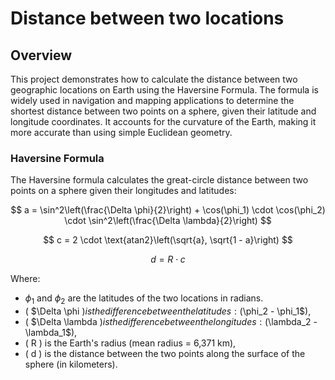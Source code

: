 # Distance between two locations

## Overview

This project demonstrates how to calculate the distance between two geographic locations on Earth using the Haversine Formula. The formula is widely used in navigation and mapping applications to determine the shortest distance between two points on a sphere, given their latitude and longitude coordinates. It accounts for the curvature of the Earth, making it more accurate than using simple Euclidean geometry.


### Haversine Formula

The Haversine formula calculates the great-circle distance between two points on a sphere given their longitudes and latitudes:

$$
a = \sin^2\left(\frac{\Delta \phi}{2}\right) + \cos(\phi_1) \cdot \cos(\phi_2) \cdot \sin^2\left(\frac{\Delta \lambda}{2}\right)
$$

$$
c = 2 \cdot \text{atan2}\left(\sqrt{a}, \sqrt{1 - a}\right)
$$

$$
d = R \cdot c
$$

Where:
- $\phi_1$ and $\phi_2$ are the latitudes of the two locations in radians.
- ( $\Delta \phi $) is the difference between the latitudes: ($\phi_2 - \phi_1$),
- ( $\Delta \lambda $) is the difference between the longitudes: ($\lambda_2 - \lambda_1$),
- \( R \) is the Earth's radius (mean radius = 6,371 km),
- \( d \) is the distance between the two points along the surface of the sphere (in kilometers).
